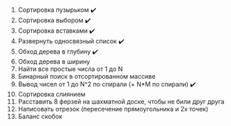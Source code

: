 1. Сортировка пузырьком :heavy_check_mark:
2. Сортировка выбором :heavy_check_mark:
3. Сортировка вставками :heavy_check_mark:
4. Развернуть односвязный список :heavy_check_mark:
5. Обход дерева в глубину :heavy_check_mark:
6. Обход дерева в ширину
7. Найти все простые числа от 1 до N
8. Бинарный поиск в отсортированном массиве
9. Вывод чисел от 1 до N^2 по спирали (+ N*M по спирали) :heavy_check_mark:
10. Сортировка слиянием
11. Расставить 8 ферзей на шахматной доске, чтобы не били друг друга
12. Написовать отрезок (пересечение прямоугольника и 2х точек)
13. Баланс скобок